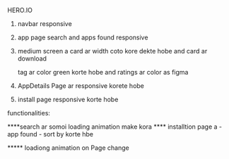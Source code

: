 <span className="bg-clip-text text-transparent bg-gradient-to-br from-[#6538BA] via-[#7A42E8] to-[#8854CE]">HERO.IO</span>

1. navbar responsive 
2. app page search and apps found responsive 
3. medium screen a card ar width coto kore dekte hobe and card ar download <p> tag ar color green korte hobe and ratings ar color as figma 

4. AppDetails Page ar responsive korete hobe 
5. install page responsive korte hobe 








functionalities: 

****search ar somoi loading animation make kora
**** installtion page a 
        - app found 
        - sort by korte hbe 

***** loadiong animation on Page change 
